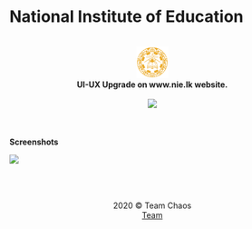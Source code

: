 # National Institute of Education

<p align="center">
<br>
  <img width=11% src="https://raw.githubusercontent.com/nieprototype/NIE/master/img/nielogo.png"><br>
  <b>UI-UX Upgrade on www.nie.lk website.</b><br><br>
  
  
  <img width=55% src="https://gotvantage.com/wp-content/uploads/2017/09/abtest.gif">
 
  <br><br>
<b>Screenshots</b><br></p>
  <kbd>
  <img src="https://github.com/itpmcde/Code-Complexity-Tool/blob/master/assets/media/interface/2.png">
  </kbd>
  <br><br>
  
  <br>
   <p align=center>2020 © Team Chaos<br>
 <a href="https://github.com/itpmcde/Code-Complexity-Tool/graphs/contributors">Team</a>
  </p>
</p>
